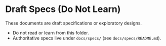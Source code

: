 # Draft Specs (Do Not Learn)

These documents are draft specifications or exploratory designs.

- Do not read or learn from this folder.
- Authoritative specs live under `docs/specs/` (see `docs/specs/README.md`).
